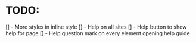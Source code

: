 # TODO:

[] - More styles in inline style
[] - Help on all sites
[] - Help button to show help for page
[] - Help question mark on every element opening help guide
